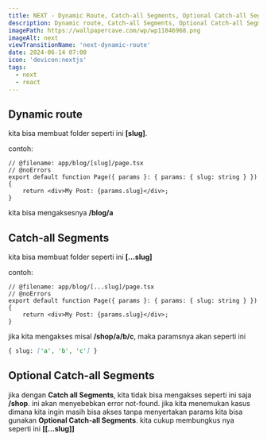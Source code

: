 ```yaml
---
title: NEXT - Dynamic Route, Catch-all Segments, Optional Catch-all Segments
description: Dynamic route, Catch-all Segments, Optional Catch-all Segments
imagePath: https://wallpapercave.com/wp/wp11846968.png
imageAlt: next
viewTransitionName: 'next-dynamic-route'
date: 2024-06-14 07:00
icon: 'devicon:nextjs'
tags:
  - next
  - react
---
```


## Dynamic route

kita bisa membuat folder seperti ini **[slug]**.

contoh:

```tsx
// @filename: app/blog/[slug]/page.tsx
// @noErrors
export default function Page({ params }: { params: { slug: string } }) {
	return <div>My Post: {params.slug}</div>;
}
```

kita bisa mengaksesnya **/blog/a**

## Catch-all Segments

kita bisa membuat folder seperti ini **[...slug]**

contoh:

```tsx
// @filename: app/blog/[...slug]/page.tsx
// @noErrors
export default function Page({ params }: { params: { slug: string } }) {
	return <div>My Post: {params.slug}</div>;
}
```

jika kita mengakses misal **/shop/a/b/c**, maka paramsnya akan seperti ini

```md
{ slug: ['a', 'b', 'c'] }
```

## Optional Catch-all Segments

jika dengan **Catch all Segments**, kita tidak bisa mengakses seperti ini saja **/shop**. ini akan menyebebkan error not-found. jika kita menemukan kasus dimana kita ingin masih bisa akses tanpa menyertakan params kita bisa gunakan **Optional Catch-all Segments**. kita cukup membungkus nya seperti ini
**[[...slug]]**
